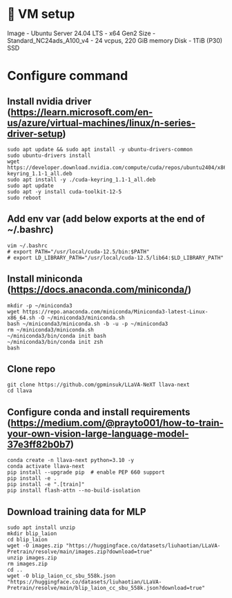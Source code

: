 # 🌋 VM setup
Image - Ubuntu Server 24.04 LTS - x64 Gen2
Size - Standard_NC24ads_A100_v4 - 24 vcpus, 220 GiB memory
Disk - 1TiB (P30) SSD

# Configure command
## Install nvidia driver (https://learn.microsoft.com/en-us/azure/virtual-machines/linux/n-series-driver-setup)
```Shell
sudo apt update && sudo apt install -y ubuntu-drivers-common
sudo ubuntu-drivers install
wget https://developer.download.nvidia.com/compute/cuda/repos/ubuntu2404/x86_64/cuda-keyring_1.1-1_all.deb
sudo apt install -y ./cuda-keyring_1.1-1_all.deb
sudo apt update
sudo apt -y install cuda-toolkit-12-5
sudo reboot
```

## Add env var (add below exports at the end of ~/.bashrc)
```Shell
vim ~/.bashrc 
# export PATH="/usr/local/cuda-12.5/bin:$PATH"
# export LD_LIBRARY_PATH="/usr/local/cuda-12.5/lib64:$LD_LIBRARY_PATH"
```

## Install miniconda (https://docs.anaconda.com/miniconda/)
```Shell
mkdir -p ~/miniconda3
wget https://repo.anaconda.com/miniconda/Miniconda3-latest-Linux-x86_64.sh -O ~/miniconda3/miniconda.sh
bash ~/miniconda3/miniconda.sh -b -u -p ~/miniconda3
rm ~/miniconda3/miniconda.sh
~/miniconda3/bin/conda init bash
~/miniconda3/bin/conda init zsh
bash
```

## Clone repo
```Shell
git clone https://github.com/gpminsuk/LLaVA-NeXT llava-next
cd llava
```

## Configure conda and install requirements (https://medium.com/@prayto001/how-to-train-your-own-vision-large-language-model-37e3ff82b0b7)
```Shell
conda create -n llava-next python=3.10 -y
conda activate llava-next
pip install --upgrade pip  # enable PEP 660 support
pip install -e .
pip install -e ".[train]"
pip install flash-attn --no-build-isolation
```

## Download training data for MLP
```Shell
sudo apt install unzip
mkdir blip_laion
cd blip_laion
wget -O images.zip "https://huggingface.co/datasets/liuhaotian/LLaVA-Pretrain/resolve/main/images.zip?download=true"
unzip images.zip
rm images.zip
cd ..
wget -O blip_laion_cc_sbu_558k.json "https://huggingface.co/datasets/liuhaotian/LLaVA-Pretrain/resolve/main/blip_laion_cc_sbu_558k.json?download=true"
```